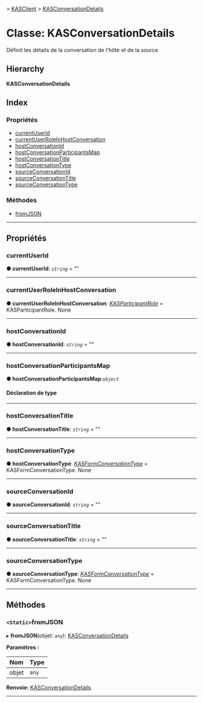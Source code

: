 [](../README.md) > [KASClient](../modules/kasclient.md) > [KASConversationDetails](../classes/kasclient.kasconversationdetails.md)

# <a name="class-kasconversationdetails"></a>Classe: KASConversationDetails

Définit les détails de la conversation de l'hôte et de la source
## <a name="hierarchy"></a>Hierarchy

**KASConversationDetails**

## <a name="index"></a>Index

### <a name="properties"></a>Propriétés

* [currentUserId](kasclient.kasconversationdetails.md#currentuserid)
* [currentUserRoleInHostConversation](kasclient.kasconversationdetails.md#currentuserroleinhostconversation)
* [hostConversationId](kasclient.kasconversationdetails.md#hostconversationid)
* [hostConversationParticipantsMap](kasclient.kasconversationdetails.md#hostconversationparticipantsmap)
* [hostConversationTitle](kasclient.kasconversationdetails.md#hostconversationtitle)
* [hostConversationType](kasclient.kasconversationdetails.md#hostconversationtype)
* [sourceConversationId](kasclient.kasconversationdetails.md#sourceconversationid)
* [sourceConversationTitle](kasclient.kasconversationdetails.md#sourceconversationtitle)
* [sourceConversationType](kasclient.kasconversationdetails.md#sourceconversationtype)
### <a name="methods"></a>Méthodes

* [fromJSON](kasclient.kasconversationdetails.md#fromjson)

---

## <a name="properties"></a>Propriétés

<a id="currentuserid"></a>

###  <a name="currentuserid"></a>currentUserId

**● currentUserId**: *`string`* = ""

___

<a id="currentuserroleinhostconversation"></a>

###  <a name="currentuserroleinhostconversation"></a>currentUserRoleInHostConversation

**● currentUserRoleInHostConversation**: *[KASParticipantRole](../enums/kasclient.kasparticipantrole.md)* = KASParticipantRole. None

___

<a id="hostconversationid"></a>

###  <a name="hostconversationid"></a>hostConversationId

**● hostConversationId**: *`string`* = ""

___

<a id="hostconversationparticipantsmap"></a>

###  <a name="hostconversationparticipantsmap"></a>hostConversationParticipantsMap

**● hostConversationParticipantsMap**:*`object`*

#### <a name="type-declaration"></a>Déclaration de type

___

<a id="hostconversationtitle"></a>

###  <a name="hostconversationtitle"></a>hostConversationTitle

**● hostConversationTitle**: *`string`* = ""

___

<a id="hostconversationtype"></a>

###  <a name="hostconversationtype"></a>hostConversationType

**● hostConversationType**: *[KASFormConversationType](../enums/kasclient.kasformconversationtype.md)* = KASFormConversationType. None

___

<a id="sourceconversationid"></a>

###  <a name="sourceconversationid"></a>sourceConversationId

**● sourceConversationId**: *`string`* = ""

___

<a id="sourceconversationtitle"></a>

###  <a name="sourceconversationtitle"></a>sourceConversationTitle

**● sourceConversationTitle**: *`string`* = ""

___

<a id="sourceconversationtype"></a>

###  <a name="sourceconversationtype"></a>sourceConversationType

**● sourceConversationType**: *[KASFormConversationType](../enums/kasclient.kasformconversationtype.md)* = KASFormConversationType. None

___

## <a name="methods"></a>Méthodes

<a id="fromjson"></a>

### <a name="static-fromjson"></a>`<Static>`fromJSON

▸ **fromJSON**(objet: *`any`*): [KASConversationDetails](kasclient.kasconversationdetails.md)

**Paramètres :**

| Nom | Type |
| ------ | ------ |
| objet | `any` |

**Renvoie:** [KASConversationDetails](kasclient.kasconversationdetails.md)

___

